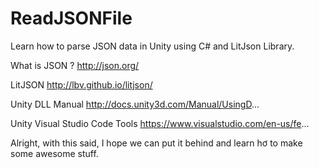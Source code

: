 # ReadJSONFile

Learn how to parse JSON data in Unity using C# and LitJson Library.

What is JSON ? http://json.org/

LitJSON http://lbv.github.io/litjson/

Unity DLL Manual http://docs.unity3d.com/Manual/UsingD...

Unity Visual Studio Code Tools https://www.visualstudio.com/en-us/fe...

Alright, with this said, I hope we can put it behind and learn hơ to make some awesome stuff.

